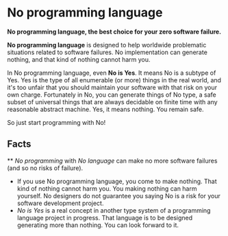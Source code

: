 # No programming language

**No programming language, the best choice for your zero software failure.**

**No programming language** is designed to help worldwide problematic situations related to software failures. No implementation can generate nothing, and that kind of nothing cannot harm you.

In No programming language, even **No is Yes**. It means No is a subtype of Yes. Yes is the type of all enumerable (or more) things in the real world, and it's too unfair that you should maintain your software with that risk on your own charge. Fortunately in No, you can generate things of No type, a safe subset of universal things that are always decidable on finite time with any reasonable abstract machine. Yes, it means nothing. You remain safe.

So just start programming with No!

## Facts

** _No programming_ with _No language_ can make no more software failures (and so no risks of failure).
* If you use No programming language, you come to make nothing. That kind of nothing cannot harm you. You making nothing can harm yourself. No designers do not guarantee you saying No is a risk for your software development project.
* _No is Yes_ is a real concept in another type system of a programming language project in progress. That language is to be designed generating more than nothing. You can look forward to it.
